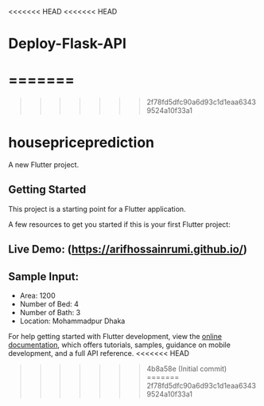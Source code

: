 <<<<<<< HEAD
<<<<<<< HEAD
# Deploy-Flask-API
=======
=======
>>>>>>> 2f78fd5dfc90a6d93c1d1eaa63439524a10f33a1
# housepriceprediction

A new Flutter project.

## Getting Started

This project is a starting point for a Flutter application.

A few resources to get you started if this is your first Flutter project:

## Live Demo: (https://arifhossainrumi.github.io/)

## Sample Input:
- Area: 1200
- Number of Bed: 4
- Number of Bath: 3
- Location: Mohammadpur Dhaka

For help getting started with Flutter development, view the
[online documentation](https://docs.flutter.dev/), which offers tutorials,
samples, guidance on mobile development, and a full API reference.
<<<<<<< HEAD
>>>>>>> 4b8a58e (Initial commit)
=======
>>>>>>> 2f78fd5dfc90a6d93c1d1eaa63439524a10f33a1
